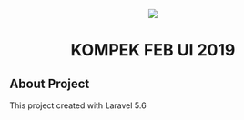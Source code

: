 <p align="center"><img src="https://laravel.com/assets/img/components/logo-laravel.svg"></p>

<h1 align="center">KOMPEK FEB UI 2019</h1>

## About Project

This project created with Laravel 5.6


